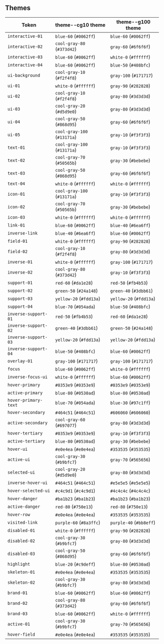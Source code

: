 ## Themes

| Token                | theme--cg10 theme           | theme--g100 theme       |
| -------------------- | --------------------------- | ----------------------- |
| `interactive-01`     | `blue-60` (`#0062ff`)       | `blue-60` (`#0062ff`)   |
| `interactive-02`     | `cool-gray-80` (`#373d42`)  | `gray-60` (`#6f6f6f`)   |
| `interactive-03`     | `blue-60` (`#0062ff`)       | `white-0` (`#ffffff`)   |
| `interactive-04`     | `blue-60` (`#0062ff`)       | `blue-50` (`#408bfc`)   |
| `ui-background`      | `cool-gray-10` (`#f2f4f8`)  | `gray-100` (`#171717`)  |
| `ui-01`              | `white-0` (`#ffffff`)       | `gray-90` (`#282828`)   |
| `ui-02`              | `cool-gray-10` (`#f2f4f8`)  | `gray-80` (`#3d3d3d`)   |
| `ui-03`              | `cool-gray-20` (`#d5d9e0`)  | `gray-80` (`#3d3d3d`)   |
| `ui-04`              | `cool-gray-50` (`#868d95`)  | `gray-60` (`#6f6f6f`)   |
| `ui-05`              | `cool-gray-100` (`#13171a`) | `gray-10` (`#f3f3f3`)   |
| `text-01`            | `cool-gray-100` (`#13171a`) | `gray-10` (`#f3f3f3`)   |
| `text-02`            | `cool-gray-70` (`#50565b`)  | `gray-30` (`#bebebe`)   |
| `text-03`            | `cool-gray-50` (`#868d95`)  | `gray-60` (`#6f6f6f`)   |
| `text-04`            | `white-0` (`#ffffff`)       | `white-0` (`#ffffff`)   |
| `icon-01`            | `cool-gray-100` (`#13171a`) | `gray-10` (`#f3f3f3`)   |
| `icon-02`            | `cool-gray-70` (`#50565b`)  | `gray-30` (`#bebebe`)   |
| `icon-03`            | `white-0` (`#ffffff`)       | `white-0` (`#ffffff`)   |
| `link-01`            | `blue-60` (`#0062ff`)       | `blue-40` (`#6ea6ff`)   |
| `inverse-link`       | `blue-40` (`#6ea6ff`)       | `blue-60` (`#0062ff`)   |
| `field-01`           | `white-0` (`#ffffff`)       | `gray-90` (`#282828`)   |
| `field-02`           | `cool-gray-10` (`#f2f4f8`)  | `gray-80` (`#3d3d3d`)   |
| `inverse-01`         | `white-0` (`#ffffff`)       | `gray-100` (`#171717`)  |
| `inverse-02`         | `cool-gray-80` (`#373d42`)  | `gray-10` (`#f3f3f3`)   |
| `support-01`         | `red-60` (`#da1e28`)        | `red-50` (`#fb4b53`)    |
| `support-02`         | `green-50` (`#24a148`)      | `green-40` (`#3dbb61`)  |
| `support-03`         | `yellow-20` (`#fdd13a`)     | `yellow-20` (`#fdd13a`) |
| `support-04`         | `blue-70` (`#054ada`)       | `blue-50` (`#408bfc`)   |
| `inverse-support-01` | `red-50` (`#fb4b53`)        | `red-60` (`#da1e28`)    |
| `inverse-support-02` | `green-40` (`#3dbb61`)      | `green-50` (`#24a148`)  |
| `inverse-support-03` | `yellow-20` (`#fdd13a`)     | `yellow-20` (`#fdd13a`) |
| `inverse-support-04` | `blue-50` (`#408bfc`)       | `blue-60` (`#0062ff`)   |
| `overlay-01`         | `gray-100` (`#171717`)      | `gray-100` (`#171717`)  |
| `focus`              | `blue-60` (`#0062ff`)       | `white-0` (`#ffffff`)   |
| `inverse-focus-ui`   | `white-0` (`#ffffff`)       | `blue-60` (`#0062ff`)   |
| `hover-primary`      | `#0353e9` (`#0353e9`)       | `#0353e9` (`#0353e9`)   |
| `active-primary`     | `blue-80` (`#0530ad`)       | `blue-80` (`#0530ad`)   |
| `hover-primary-text` | `blue-70` (`#054ada`)       | `blue-30` (`#97c1ff`)   |
| `hover-secondary`    | `#464c51` (`#464c51`)       | `#606060` (`#606060`)   |
| `active-secondary`   | `cool-gray-60` (`#697077`)  | `gray-80` (`#3d3d3d`)   |
| `hover-tertiary`     | `#0353e9` (`#0353e9`)       | `gray-10` (`#f3f3f3`)   |
| `active-tertiary`    | `blue-80` (`#0530ad`)       | `gray-30` (`#bebebe`)   |
| `hover-ui`           | `#e0e4ea` (`#e0e4ea`)       | `#353535` (`#353535`)   |
| `active-ui`          | `cool-gray-30` (`#b9bfc7`)  | `gray-70` (`#565656`)   |
| `selected-ui`        | `cool-gray-20` (`#d5d9e0`)  | `gray-80` (`#3d3d3d`)   |
| `inverse-hover-ui`   | `#464c51` (`#464c51`)       | `#e5e5e5` (`#e5e5e5`)   |
| `hover-selected-ui`  | `#c4c9d1` (`#c4c9d1`)       | `#4c4c4c` (`#4c4c4c`)   |
| `hover-danger`       | `#ba1b23` (`#ba1b23`)       | `#ba1b23` (`#ba1b23`)   |
| `active-danger`      | `red-80` (`#750e13`)        | `red-80` (`#750e13`)    |
| `hover-row`          | `#e0e4ea` (`#e0e4ea`)       | `#353535` (`#353535`)   |
| `visited-link`       | `purple-60` (`#8a3ffc`)     | `purple-40` (`#bb8eff`) |
| `disabled-01`        | `white-0` (`#ffffff`)       | `gray-90` (`#282828`)   |
| `disabled-02`        | `cool-gray-30` (`#b9bfc7`)  | `gray-80` (`#3d3d3d`)   |
| `disabled-03`        | `cool-gray-50` (`#868d95`)  | `gray-60` (`#6f6f6f`)   |
| `highlight`          | `blue-20` (`#c9deff`)       | `blue-80` (`#0530ad`)   |
| `skeleton-01`        | `#e0e4ea` (`#e0e4ea`)       | `#353535` (`#353535`)   |
| `skeleton-02`        | `cool-gray-30` (`#b9bfc7`)  | `gray-80` (`#3d3d3d`)   |
| `brand-01`           | `blue-60` (`#0062ff`)       | `blue-60` (`#0062ff`)   |
| `brand-02`           | `cool-gray-80` (`#373d42`)  | `gray-60` (`#6f6f6f`)   |
| `brand-03`           | `blue-60` (`#0062ff`)       | `white-0` (`#ffffff`)   |
| `active-01`          | `cool-gray-30` (`#b9bfc7`)  | `gray-70` (`#565656`)   |
| `hover-field`        | `#e0e4ea` (`#e0e4ea`)       | `#353535` (`#353535`)   |
